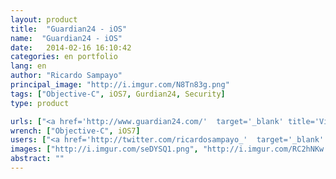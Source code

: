```yaml
---
layout: product
title:  "Guardian24 - iOS"
name:  "Guardian24 - iOS"
date:   2014-02-16 16:10:42
categories: en portfolio
lang: en
author: "Ricardo Sampayo"
principal_image: "http://i.imgur.com/N8Tn83g.png"
tags: ["Objective-C", iOS7, Gurdian24, Security]
type: product

urls: ["<a href='http://www.guardian24.com/'  target='_blank' title='Visit the website of the client'>Guardian24</a>","<a href='http://www.codeFuel.me'  target='_blank' title='Visit the website developer'>CodeFuel</a>"]
wrench: ["Objective-C", iOS7]
users: ["<a href='http://twitter.com/ricardosampayo_'  target='_blank' title='Ricardo Sampayo`s Twitter'>@RicardoSampayo_</a>","<a href='https://twitter.com/nilychirinos'  target='_blank' title='Designer Nilyam`s Twitter'>@nilychirinos</a>"]
images: ["http://i.imgur.com/seDYSQ1.png", "http://i.imgur.com/RC2hNKw.png"]
abstract: ""
---
```

